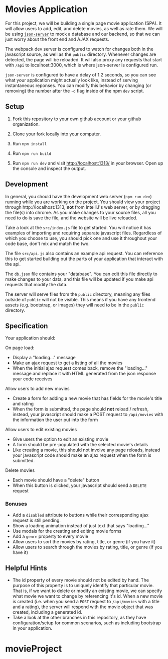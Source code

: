 # Movies Application

For this project, we will be building a single page movie application (SPA). It
will allow users to add, edit, and delete movies, as well as rate them. We will
be using [`json-server`](https://github.com/typicode/json-server) to mock a
database and our backend, so that we can just worry about the front end and AJAX
requests.

The webpack dev server is configured to watch for changes both in the javascript
source, as well as the `public` directory. Whenever changes are detected, the
page will be reloaded. It will also proxy any requests that start with `/api` to
localhost:3000, which is where json-server is configured run.

`json-server` is configured to have a delay of 1.2 seconds, so you can see what
your application might actually look like, instead of serving instantaneous
reponses. You can modify this behavior by changing (or removing) the number
after the `-d` flag inside of the npm `dev` script.

## Setup

1. Fork this repository to your own github account or your github organization.

1. Clone your fork locally into your computer.

1. Run `npm install`

1. Run `npm run build`

1. Run `npm run dev` and visit
   [http://localhost:1313/](http://localhost:1313/) in your browser. Open up
   the console and inspect the output.

## Development

In general, you should have the development web server (`npm run dev`) running
while you are working on the project. You should view your project through
http://localhost:1313, **not** from IntelliJ's web server, or by dragging the
file(s) into chrome. As you make changes to your source files, all you need to
do is save the file, and the website will be live reloaded.

Take a look at the `src/index.js` file to get started. You will notice it has
examples of importing and requiring separate javascript files. Regardless of
which you choose to use, you should pick one and use it throughout your code
base, don't mix and match the two.

The file `src/api.js` also contains an example api request. You can
reference this to get started building out the parts of your application that
interact with the api.

The `db.json` file contains your "database". You can edit this file directly to
make changes to your data, and this file will be updated if you make api
requests that modify the data.

The server will serve files from the `public` directory, meaning any files
outside of `public` will not be visible. This means if you have any frontend
assets (e.g. bootstrap, or images) they will need to be in the `public`
directory.

## Specification

Your application should:

On page load:

- Display a "loading..." message
- Make an ajax request to get a listing of all the movies
- When the initial ajax request comes back, remove the "loading..." message
  and replace it with HTML generated from the json response your code
  receives

Allow users to add new movies

- Create a form for adding a new movie that has fields for the movie's title
  and rating
- When the form is submitted, the page should **not** reload / refresh,
  instead, your javascript should make a POST request to `/api/movies` with the
  information the user put into the form

Allow users to edit existing movies

- Give users the option to edit an existing movie
- A form should be pre-populated with the selected movie's details
- Like creating a movie, this should not involve any page reloads, instead
  your javascript code should make an ajax request when the form is
  submitted.

Delete movies

- Each movie should have a "delete" button
- When this button is clicked, your javascript should send a `DELETE` request

### Bonuses

- Add a `disabled` attribute to buttons while their corresponding ajax request
  is still pending.
- Show a loading animation instead of just text that says "loading..."
- Use modals for the creating and editing movie forms
- Add a `genre` property to every movie
- Allow users to sort the movies by rating, title, or genre (if you have it)
- Allow users to search through the movies by rating, title, or genre (if you
  have it)

## Helpful Hints

- The id property of every movie should not be edited by hand. The purpose of
  this property is to uniquely identify that particular movie. That is, if we
  want to delete or modify an existing movie, we can specify what movie we want
  to change by referencing it's id. When a new movie is created (i.e.  when you
  send a `POST` request to `/api/movies` with a title and a rating), the server
  will respond with the movie object that was created, including a generated id.
- Take a look at the other branches in this repository, as they have
  configuration/setup for common scenarios, such as including bootstrap in your
  application.
# movieProject
